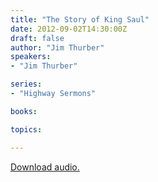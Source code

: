 ```yaml
---
title: "The Story of King Saul"
date: 2012-09-02T14:30:00Z
draft: false
author: "Jim Thurber"
speakers:
- "Jim Thurber"

series:
- "Highway Sermons"

books:

topics:

---
```

[Download audio.](https://s3.amazonaws.com/highway/sermons/2012_09/02_The_Story_of_King_Saul.mp3)